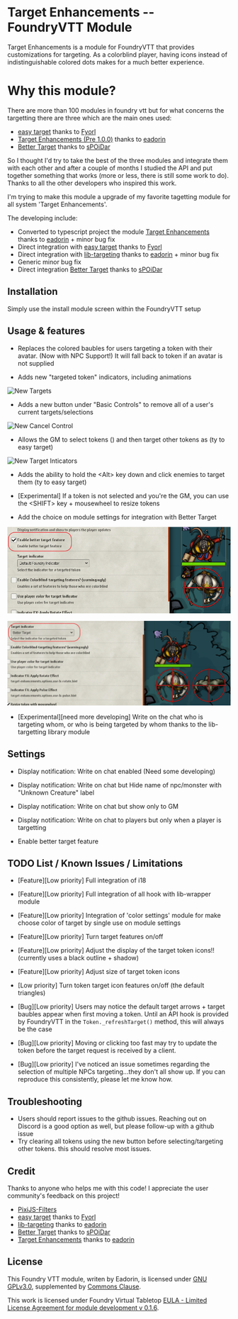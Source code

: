 # Target Enhancements -- FoundryVTT Module

Target Enhancements is a module for FoundryVTT that provides customizations for targeting. As a colorblind player, having icons instead of indistinguishable colored dots makes for a much better experience.

# Why this module?

There are more than 100 modules in foundry vtt but for what concerns the targetting there are three which are the main ones used:

- [easy target](https://bitbucket.org/Fyorl/easy-target/src/master/) thanks to [Fyorl](https://bitbucket.org/%7Beee45cf2-a6e7-43d6-bded-8054de334101%7D/)
- [Target Enhancements (Pre 1.0.0)](https://github.com/eadorin/target-enhancements) thanks to [eadorin](https://github.com/eadorin) 
- [Better Target](https://github.com/sPOiDar/fvtt-module-better-target) thanks to [sPOiDar
](https://github.com/sPOiDar/fvtt-module-better-target)

So I thought I'd try to take the best of the three modules and integrate them with each other and after a couple of months I studied the API and put together something that works (more or less, there is still some work to do).
Thanks to all the other developers who inspired this work.

I'm trying to make this module a upgrade of my favorite tagetting module for all  system 'Target Enhancements'.

The developing include:

- Converted to typescript project the module [Target Enhancements](https://github.com/eadorin/target-enhancements) thanks to [eadorin](https://github.com/eadorin) + minor bug fix
- Direct integration with [easy target](https://bitbucket.org/Fyorl/easy-target/src/master/) thanks to [Fyorl](https://bitbucket.org/%7Beee45cf2-a6e7-43d6-bded-8054de334101%7D/)
- Direct integration with [lib-targeting](https://github.com/eadorin/lib-targeting) thanks to [eadorin](https://github.com/eadorin) + minor bug fix
- Generic minor bug fix
- Direct integration [Better Target](https://github.com/sPOiDar/fvtt-module-better-target) thanks to [sPOiDar
](https://github.com/sPOiDar/fvtt-module-better-target)

  
## Installation

Simply use the install module screen within the FoundryVTT setup

## Usage & features

- Replaces the colored baubles for users targeting a token with their avatar. (Now with NPC Support!) It will fall back to token if an avatar is not supplied

- Adds new "targeted token" indicators, including animations

![New Targets](./img/screenshot_targets.png?raw=true)

- Adds a new button under "Basic Controls" to remove all of a user's current targets/selections

![New Cancel Control](./img/new_cancel_control.png?raw=true)

- Allows the GM to select tokens (<SELECTED>) and then target other tokens as <SELECTED> (ty to easy target)
  
![New Target Inticators](./img/screenshot_indicator_crosshair.png?raw=true)

- Adds the ability to hold the &lt;Alt&gt; key down and click enemies to target them (ty to easy target)

- [Experimental] If a token is not selected and you're the GM, you can use the &lt;SHIFT&gt; key + mousewheel to resize tokens

- Add the choice on module settings for integration with Better Target

![Better Target 1](./img/better_target_1.png?raw=true)

![Better Target 2](./img/better_target_2.png?raw=true)

- [Experimental][need more developing] Write on the chat who is targeting whom, or who is being targeted by whom thanks to the lib-targetting library module

## Settings

- Display notification: Write on chat enabled (Need some developing)

- Display notification: Write on chat but Hide name of npc/monster with "Unknown Creature" label

- Display notification: Write on chat but show only to GM
	
- Display notification: Write on chat to players but only when a player is targetting
		
- Enable better target feature
       

<!----
1. From the Game Settings tab
2. In the 'Game Settings' section, Click 'Configure Settings' (button)
3. Click the 'Module Settings' tab. 
4. Scrol down to the *Target Enhancements* section
5. Select the options that you want and save
-->

## TODO List / Known Issues / Limitations

- [Feature][Low priority] Full integration of i18

- [Feature][Low priority] Full integration of all hook with lib-wrapper module 
  
- [Feature][Low priority] Integration of 'color settings' module for make choose color of target by single use on module settings 

- [Feature][Low priority] Turn target features on/off

- [Feature][Low priority] Adjust the display of the target token icons!! (currently uses a black outline + shadow)

- [Feature][Low priority] Adjust size of target token icons

- [Low priority] Turn token target icon features on/off  (the default triangles)

- [Bug][Low priority] Users may notice the default target arrows + target baubles appear when first moving a token. Until an API hook is provided by FoundryVTT in the `Token._refreshTarget()` method, this will always be the case

- [Bug][Low priority] Moving or clicking too fast may try to update the token before the target request is received by a client.

- [Bug][Low priority] I've noticed an issue sometimes regarding the selection of multiple NPCs targeting...they don't all show up. If you can reproduce this consistently, please let me know how.

## Troubleshooting

- Users should report issues to the github issues. Reaching out on Discord is a good option as well, but please follow-up with a github issue
- Try clearing all tokens using the new button before selecting/targeting other tokens. this should resolve most issues.

## Credit

Thanks to anyone who helps me with this code! I appreciate the user community's feedback on this project!

- [PixiJS-Filters](https://github.com/pixijs/pixi-filters)
- [easy target](https://bitbucket.org/Fyorl/easy-target/src/master/) thanks to [Fyorl](https://bitbucket.org/%7Beee45cf2-a6e7-43d6-bded-8054de334101%7D/)
- [lib-targeting](https://github.com/eadorin/lib-targeting) thanks to [eadorin](https://github.com/eadorin)
- [Better Target](https://github.com/sPOiDar/fvtt-module-better-target) thanks to [sPOiDar
](https://github.com/sPOiDar/fvtt-module-better-target)
- [Target Enhancements](https://github.com/eadorin/target-enhancements) thanks to [eadorin](https://github.com/eadorin) 

## License
This Foundry VTT module, writen by Eadorin, is licensed under [GNU GPLv3.0](https://www.gnu.org/licenses/gpl-3.0.en.html), supplemented by [Commons Clause](https://commonsclause.com/).

This work is licensed under Foundry Virtual Tabletop [EULA - Limited License Agreement for module development v 0.1.6](http://foundryvtt.com/pages/license.html).
